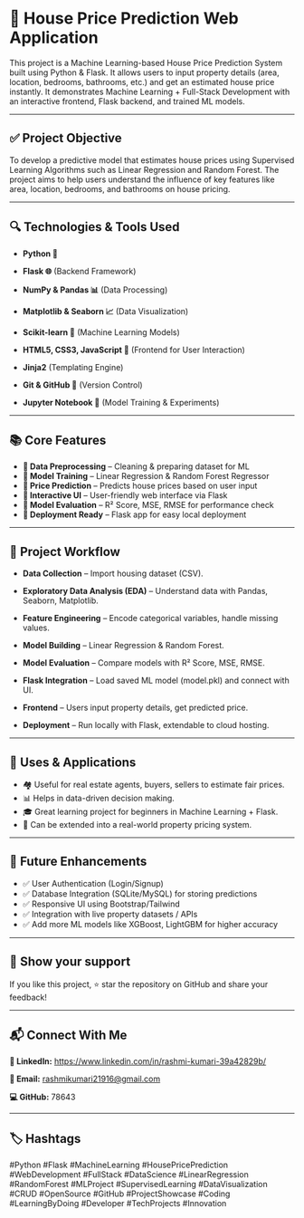 # 🏡 House Price Prediction Web Application

This project is a Machine Learning-based House Price Prediction System built using Python & Flask.
It allows users to input property details (area, location, bedrooms, bathrooms, etc.) and get an estimated house price instantly.
It demonstrates Machine Learning + Full-Stack Development with an interactive frontend, Flask backend, and trained ML models.

---

## ✅ Project Objective

To develop a predictive model that estimates house prices using Supervised Learning Algorithms such as Linear Regression and Random Forest.
The project aims to help users understand the influence of key features like area, location, bedrooms, and bathrooms on house pricing.

---

## 🔍 Technologies & Tools Used

- **Python 🐍**

- **Flask 🌐** (Backend Framework)

- **NumPy & Pandas 📊** (Data Processing)

- **Matplotlib & Seaborn 📈** (Data Visualization)

- **Scikit-learn 🤖** (Machine Learning Models)

- **HTML5, CSS3, JavaScript 🎨** (Frontend for User Interaction)

- **Jinja2** (Templating Engine)

- **Git & GitHub 🔗** (Version Control)

- **Jupyter Notebook 📓** (Model Training & Experiments)

---

## 📚 Core Features

- **🔹 Data Preprocessing** – Cleaning & preparing dataset for ML
- **🔹 Model Training** – Linear Regression & Random Forest Regressor
- **🔹 Price Prediction** – Predicts house prices based on user input
- **🔹 Interactive UI** – User-friendly web interface via Flask
- **🔹 Model Evaluation** – R² Score, MSE, RMSE for performance check
- **🔹 Deployment Ready** – Flask app for easy local deployment

---

## 📂 Project Workflow

- **Data Collection** – Import housing dataset (CSV).

- **Exploratory Data Analysis (EDA)** – Understand data with Pandas, Seaborn, Matplotlib.

- **Feature Engineering** – Encode categorical variables, handle missing values.

- **Model Building** – Linear Regression & Random Forest.

- **Model Evaluation** – Compare models with R² Score, MSE, RMSE.

- **Flask Integration** – Load saved ML model (model.pkl) and connect with UI.

- **Frontend** – Users input property details, get predicted price.

- **Deployment** – Run locally with Flask, extendable to cloud hosting.

---

## 🎯 Uses & Applications

- 🏘️ Useful for real estate agents, buyers, sellers to estimate fair prices.
- 📊 Helps in data-driven decision making.
- 🎓 Great learning project for beginners in Machine Learning + Flask.
- 💼 Can be extended into a real-world property pricing system.

---

## 🔮 Future Enhancements

- ✅ User Authentication (Login/Signup)
- ✅ Database Integration (SQLite/MySQL) for storing predictions
- ✅ Responsive UI using Bootstrap/Tailwind
- ✅ Integration with live property datasets / APIs
- ✅ Add more ML models like XGBoost, LightGBM for higher accuracy

---

## 🌟 Show your support

If you like this project, ⭐ star the repository on GitHub and share your feedback!

---

## 📬 Connect With Me

**🔗 LinkedIn:** https://www.linkedin.com/in/rashmi-kumari-39a42829b/

**📧 Email:** rashmikumari21916@gmail.com

**💻 GitHub:** 78643

---

## 🏷️ Hashtags

#Python #Flask #MachineLearning #HousePricePrediction #WebDevelopment #FullStack #DataScience #LinearRegression #RandomForest #MLProject #SupervisedLearning #DataVisualization #CRUD #OpenSource #GitHub #ProjectShowcase #Coding #LearningByDoing #Developer #TechProjects #Innovation

